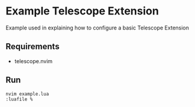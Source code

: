 # Example Telescope Extension

Example used in explaining how to configure a basic Telescope Extension

## Requirements
- telescope.nvim

## Run
```
nvim example.lua
:luafile %
```
